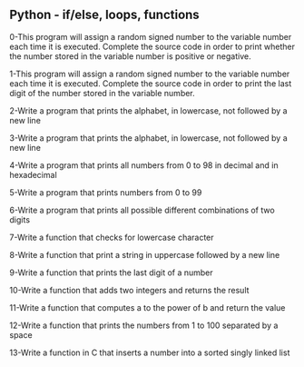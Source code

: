 ## Python - if/else, loops, functions  
  
0-This program will assign a random signed number to the variable number each time it is executed. Complete the source code in order to print whether the number stored in the variable number is positive or negative.  
  
1-This program will assign a random signed number to the variable number each time it is executed. Complete the source code in order to print the last digit of the number stored in the variable number.  
  
2-Write a program that prints the alphabet, in lowercase, not followed by a new line  
  
3-Write a program that prints the alphabet, in lowercase, not followed by a new line  
  
4-Write a program that prints all numbers from 0 to 98 in decimal and in hexadecimal  
  
5-Write a program that prints numbers from 0 to 99  
  
6-Write a program that prints all possible different combinations of two digits  
  
7-Write a function that checks for lowercase character  
  
8-Write a function that print a string in uppercase followed by a new line  
  
9-Write a function that prints the last digit of a number  
  
10-Write a function that adds two integers and returns the result  
  
11-Write a function that computes a to the power of b and return the value  
  
12-Write a function that prints the numbers from 1 to 100 separated by a space  
  
13-Write a function in C that inserts a number into a sorted singly linked list  
